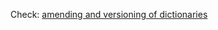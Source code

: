 Check: [amending and versioning of dictionaries](https://lifecycle-project.github.io/ds-upload/articles/dictionaryVersioning.html)
